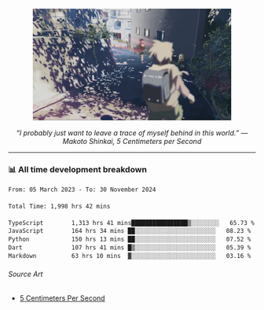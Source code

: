 <p align="center"><img src="asset/header.jpg" width="80%"/></p>
<p align="center"><i>“I probably just want to leave a trace of myself behind in this world.” ― Makoto Shinkai, 5 Centimeters per Second</i></p>

---
<!--
<details>
  <summary>📃 My Resume</summary>

### Education

- 📖 **Computer Science**\
📆 10/2021 - present\
📍 **Thang Long University** - Hoang Mai, Hanoi, Vietnam

### Experience

<img align="right" src="https://img.shields.io/badge/Figma-F24E1E?style=flat&logo=figma&logoColor=white"/>
<img align="right" src="https://img.shields.io/badge/node.js-6DA55F?style=flat&logo=node.js&logoColor=white"/>
<img align="right" src="https://img.shields.io/badge/Next.js-black?style=flat&logo=next.js&logoColor=white"/>
<img align="right" src="https://img.shields.io/badge/TypeScript-007ACC?style=flat&logo=typescript&logoColor=white"/>


- 👨‍💻 **Frontend Web Intern**\
📆 07/2023 - present\
📍 **MQ ICT Solutions** - Hoang Mai, Hanoi, Vietnam
</details> 
-->

### 📊 All time development breakdown

<!--START_SECTION:waka-->

```txt
From: 05 March 2023 - To: 30 November 2024

Total Time: 1,998 hrs 42 mins

TypeScript        1,313 hrs 41 mins████████████████▒░░░░░░░░   65.73 %
JavaScript        164 hrs 34 mins ██░░░░░░░░░░░░░░░░░░░░░░░   08.23 %
Python            150 hrs 13 mins ██░░░░░░░░░░░░░░░░░░░░░░░   07.52 %
Dart              107 hrs 41 mins █▒░░░░░░░░░░░░░░░░░░░░░░░   05.39 %
Markdown          63 hrs 10 mins  ▓░░░░░░░░░░░░░░░░░░░░░░░░   03.16 %
```

<!--END_SECTION:waka-->

###### Source Art

-  [5 Centimeters Per Second](https://wallhaven.cc/w/nrowq1)

